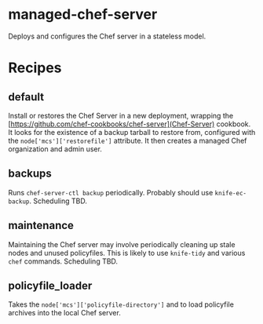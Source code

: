 # managed-chef-server

Deploys and configures the Chef server in a stateless model.

# Recipes

## default ##

Install or restores the Chef Server in a new deployment, wrapping the [https://github.com/chef-cookbooks/chef-server](Chef-Server) cookbook. It looks for the existence of a backup tarball to restore from, configured with the `node['mcs']['restorefile']` attribute. It then creates a managed Chef organization and admin user.

## backups ##

Runs `chef-server-ctl backup` periodically. Probably should use `knife-ec-backup`. Scheduling TBD.

## maintenance ##

Maintaining the Chef server may involve periodically cleaning up stale nodes and unused policyfiles. This is likely to use `knife-tidy` and various `chef` commands. Scheduling TBD.

## policyfile_loader ##

Takes the `node['mcs']['policyfile-directory']` and to load policyfile archives into the local Chef server.
